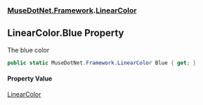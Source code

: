 ### [MuseDotNet.Framework](./MuseDotNet-Framework.md 'MuseDotNet.Framework').[LinearColor](./LinearColor.md 'MuseDotNet.Framework.LinearColor')
## LinearColor.Blue Property
The blue color  
```csharp
public static MuseDotNet.Framework.LinearColor Blue { get; }
```
#### Property Value
[LinearColor](./LinearColor.md 'MuseDotNet.Framework.LinearColor')  
